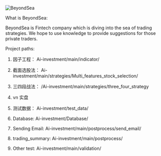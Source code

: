 ![BeyondSea](https://user-images.githubusercontent.com/26918997/121808520-7b889080-cc8b-11eb-8984-1a9547a8dfa9.jpg)

What is BeyondSea:

BeyondSea is Fintech company which is diving into the sea of trading strategies. We hope to use knowledge to provide suggestions for those private traders.

Project paths:
1. 因子工程：
   Ai-investment/main/indicator/
2. 截面选股法：
   Ai-investment/main/strategies/Multi_features_stock_selection/
3. 三四段战法：
   /Ai-investment/main/strategies/three_four_strategy
4. vn 实盘
     
5. 测试数据：
   Ai-investment/test_data/ 
6. Database:
    Ai-investment/Database/
7. Sending Email:
    Ai-investment/main/postprocess/send_email/
8. trading_summary:
   Ai-investment/main/postprocess/
9. Other test:
   Ai-investment/main/validation/

